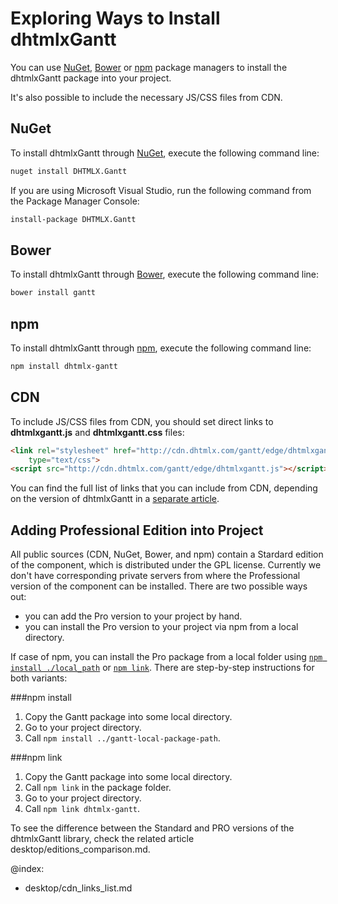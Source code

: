 Exploring Ways to Install dhtmlxGantt 
====================================

You can use [NuGet](http://www.nuget.org/), [Bower](http://bower.io/) or [npm](https://www.npmjs.com/) package managers to install the dhtmlxGantt package into your project.

It's also possible to include the necessary JS/CSS files from CDN.

NuGet
-------------------------

To install dhtmlxGantt through [NuGet](http://www.nuget.org/), execute the following command line:

~~~html
nuget install DHTMLX.Gantt
~~~

If you are using Microsoft Visual Studio, run the following command from the Package Manager Console:

~~~html
install-package DHTMLX.Gantt
~~~


Bower
-------------------------

To install dhtmlxGantt through [Bower](http://bower.io/), execute the following command line:

~~~html
bower install gantt
~~~

npm
-------------------------

To install dhtmlxGantt through [npm](https://www.npmjs.com/package/dhtmlx-gantt), execute the following command line:

~~~html
npm install dhtmlx-gantt
~~~

CDN
-----

To include JS/CSS files from CDN, you should set direct links to **dhtmlxgantt.js** and **dhtmlxgantt.css** files:

~~~html
<link rel="stylesheet" href="http://cdn.dhtmlx.com/gantt/edge/dhtmlxgantt.css" 
    type="text/css"> 
<script src="http://cdn.dhtmlx.com/gantt/edge/dhtmlxgantt.js"></script>
~~~

You can find the full list of links that you can include from CDN, depending on the version of dhtmlxGantt in a [separate article](desktop/cdn_links_list.md).

Adding Professional Edition into Project
---------------------------------

All public sources (CDN, NuGet, Bower, and npm) contain a Stardard edition of the component, which is distributed under the GPL license.
Currently we don't have corresponding private servers from where the Professional version of the component can be installed. There are two possible ways out:
 
- you can add the Pro version to your project by hand.
- you can install the Pro version to your project via npm from a local directory.

If case of npm, you can install the Pro package from a local folder using  [`npm install ./local_path`](https://docs.npmjs.com/cli/install) or [`npm link`](https://docs.npmjs.com/cli/link).
There are step-by-step instructions for both variants:

###npm install

1. Copy the Gantt package into some local directory.
2. Go to your project directory. 
3. Call `npm install ../gantt-local-package-path`.

###npm link

1. Copy the Gantt package into some local directory.
2. Call `npm link` in the package folder.
3. Go to your project directory.
4. Call `npm link dhtmlx-gantt`.

To see the difference between the Standard and PRO versions of the dhtmlxGantt library, check the related article desktop/editions_comparison.md.


@index:
- desktop/cdn_links_list.md
